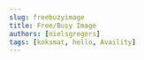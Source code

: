 ```yaml
---
slug: freebuzyimage
title: Free/Busy Image
authors: [nielsgregers]
tags: [koksmat, hello, Availity]
---
```


